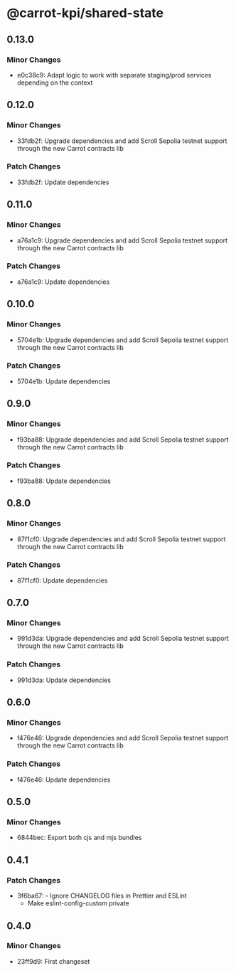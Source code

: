 # @carrot-kpi/shared-state

## 0.13.0

### Minor Changes

-   e0c38c9: Adapt logic to work with separate staging/prod services depending
    on the context

## 0.12.0

### Minor Changes

-   33fdb2f: Upgrade dependencies and add Scroll Sepolia testnet support through
    the new Carrot contracts lib

### Patch Changes

-   33fdb2f: Update dependencies

## 0.11.0

### Minor Changes

-   a76a1c9: Upgrade dependencies and add Scroll Sepolia testnet support through
    the new Carrot contracts lib

### Patch Changes

-   a76a1c9: Update dependencies

## 0.10.0

### Minor Changes

-   5704e1b: Upgrade dependencies and add Scroll Sepolia testnet support through
    the new Carrot contracts lib

### Patch Changes

-   5704e1b: Update dependencies

## 0.9.0

### Minor Changes

-   f93ba88: Upgrade dependencies and add Scroll Sepolia testnet support through
    the new Carrot contracts lib

### Patch Changes

-   f93ba88: Update dependencies

## 0.8.0

### Minor Changes

-   87f1cf0: Upgrade dependencies and add Scroll Sepolia testnet support through
    the new Carrot contracts lib

### Patch Changes

-   87f1cf0: Update dependencies

## 0.7.0

### Minor Changes

-   991d3da: Upgrade dependencies and add Scroll Sepolia testnet support through
    the new Carrot contracts lib

### Patch Changes

-   991d3da: Update dependencies

## 0.6.0

### Minor Changes

-   f476e46: Upgrade dependencies and add Scroll Sepolia testnet support through
    the new Carrot contracts lib

### Patch Changes

-   f476e46: Update dependencies

## 0.5.0

### Minor Changes

-   6844bec: Export both cjs and mjs bundles

## 0.4.1

### Patch Changes

-   3f6ba67: - Ignore CHANGELOG files in Prettier and ESLint
    -   Make eslint-config-custom private

## 0.4.0

### Minor Changes

-   23ff9d9: First changeset
